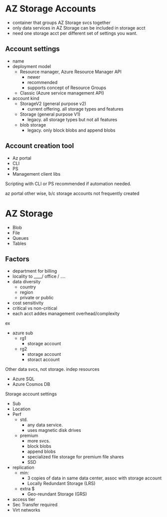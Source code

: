 # AZ Storage Accounts
* container that groups AZ Storage svcs together
* only data services in AZ Storage can be included in storage acct
* need one storage acct per different set of settings you want.

## Account settings
* name
* deployment model
  * Resource manager, Azure Resource Manager API
    * newer
    * recommended
    * supports concept of Resource Groups
  * Classic (Azure service management API)
* account kind
  * StorageV2 (general purpose v2)
    * current offering. all storage types and features
  * Storage (general purpose V1)
    * legacy. all storage types but not all features
  * blob storage
    * legacy. only block blobs and append blobs

## Account creation tool
* Az portal
* CLI
* PS
* Management client libs

Scripting with CLI or PS recommended if automation needed. 

az portal other wise, b/c storage accounts not frequently created


# AZ Storage
* Blob
* File
* Queues
* Tables

## Factors
* department for billing
* locality to ____/ office / .... 
* data diversity
  * country
  * region
  * private or public
* cost sensitivity
* critical vs non-critical
* each acct addes management overhead/complexity

ex
* azure sub
  * rg1
    * storage account
  * rg2
    * storage account
    * storact account

Other data svcs, not storage. indep resources
* Azure SQL
* Azure Cosmos DB

Storage account settings
* Sub
* Location
* Perf
  * std. 
    * any data service. 
    * uses magnetic disk drives
  * premium
    * more svcs.
    * block blobs
    * append blobs
    * specialized file storage for premium file shares
    * SSD
* replication
  * min: 
    * 3 copies of data in same data center, assoc with storage account
    * Locally Redundant Storage (LRS)
  * extra $
    * Geo-reundant Storage (GRS)
* access tier
* Sec Transfer required
* Virt networks